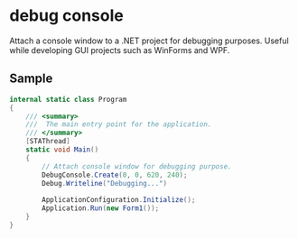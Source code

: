# debug console
Attach a console window to a .NET project for debugging purposes. Useful while developing GUI projects such as WinForms and WPF.

## Sample
```csharp
internal static class Program
{
    /// <summary>
    ///  The main entry point for the application.
    /// </summary>
    [STAThread]
    static void Main()
    {
        // Attach console window for debugging purpose.
        DebugConsole.Create(0, 0, 620, 240);
        Debug.Writeline("Debugging...")
        
        ApplicationConfiguration.Initialize();
        Application.Run(new Form1());
    }
}
```
